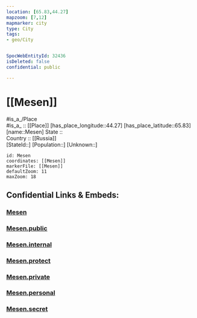 ```yaml
---
location: [65.83,44.27] 
mapzoom: [7,12] 
mapmarker: city 
type: City
tags:
- geo/City


SpocWebEntityId: 32436
isDeleted: false
confidential: public

---
```


# [[Mesen]]

#is_a_/Place  
#is_a_ :: [[Place]] 
[has_place_longitude::44.27] 
[has_place_latitude::65.83] 
[name::Mesen] 
State ::  
Country :: [[Russia]]  
[StateId::] 
[Population::] 
[Unknown::] 


```leaflet
id: Mesen
coordinates: [[Mesen]] 
markerFile: [[Mesen]] 
defaultZoom: 11 
maxZoom: 18
```


## Confidential Links & Embeds: 

### [Mesen](/_Standards/Earth/Continent/Europe/Europe~East/Russia/Russia~NorthWest/Arkhangelsk_Oblast/City/Mesen.md) 

### [Mesen.public](/_public/Earth/Continent/Europe/Europe~East/Russia/Russia~NorthWest/Arkhangelsk_Oblast/City/Mesen.public.md) 

### [Mesen.internal](/_internal/Earth/Continent/Europe/Europe~East/Russia/Russia~NorthWest/Arkhangelsk_Oblast/City/Mesen.internal.md) 

### [Mesen.protect](/_protect/Earth/Continent/Europe/Europe~East/Russia/Russia~NorthWest/Arkhangelsk_Oblast/City/Mesen.protect.md) 

### [Mesen.private](/_private/Earth/Continent/Europe/Europe~East/Russia/Russia~NorthWest/Arkhangelsk_Oblast/City/Mesen.private.md) 

### [Mesen.personal](/_personal/Earth/Continent/Europe/Europe~East/Russia/Russia~NorthWest/Arkhangelsk_Oblast/City/Mesen.personal.md) 

### [Mesen.secret](/_secret/Earth/Continent/Europe/Europe~East/Russia/Russia~NorthWest/Arkhangelsk_Oblast/City/Mesen.secret.md)

